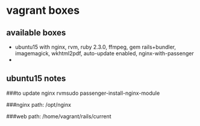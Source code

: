 # vagrant boxes

## available boxes
 - ubuntu15 with nginx, rvm, ruby 2.3.0, ffmpeg, gem rails+bundler, imagemagick, wkhtml2pdf, auto-update enabled, nginx-with-passenger
 - 
 
## ubuntu15 notes

###to update nginx
rvmsudo passenger-install-nginx-module

###nginx path:
/opt/nginx

###web path:
/home/vagrant/rails/current


